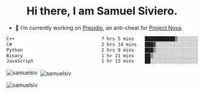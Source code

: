 <h1 align="center">Hi there, I am Samuel Siviero.</h1>

- 🔭 I’m currently working on [Presidio](https://presidio.ac), an anti-cheat for [Project Nova](https://discord.gg/novafn).

<!--START_SECTION:waka-->

```txt
C++                                7 hrs 5 mins    ███████████▒░░░░░░░░░░░░░   45.68 %
C#                                 2 hrs 14 mins   ███▓░░░░░░░░░░░░░░░░░░░░░   14.47 %
Python                             2 hrs 9 mins    ███▒░░░░░░░░░░░░░░░░░░░░░   13.86 %
Binary                             1 hr 21 mins    ██▒░░░░░░░░░░░░░░░░░░░░░░   08.71 %
JavaScript                         1 hr 13 mins    ██░░░░░░░░░░░░░░░░░░░░░░░   07.84 %
```

<!--END_SECTION:waka-->

<p><img align="left" src="https://github-readme-stats.vercel.app/api/top-langs?username=samuelsiv&show_icons=true&locale=en&layout=compact&theme=radical" alt="samuelsiv" /></p>

<p>&nbsp;<img align="center" src="https://github-readme-stats.vercel.app/api?username=samuelsiv&show_icons=true&locale=en&theme=radical" alt="samuelsiv" /></p>
<p align="left"> <img src="https://komarev.com/ghpvc/?username=samuelsiv&label=Profile%20views&color=0e75b6&style=flat" alt="samuelsiv" /> </p>
